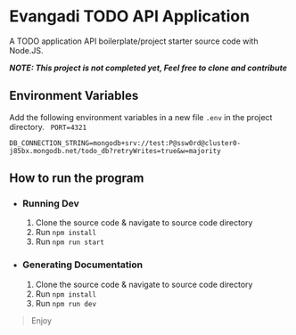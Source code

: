 # Evangadi TODO API Application 

A TODO application API boilerplate/project starter source code with Node.JS.

*__NOTE: This project is not completed yet, Feel free to clone and contribute__*

## Environment Variables
Add the following environment variables in a new file `.env` in the project directory.
`
PORT=4321`

`DB_CONNECTION_STRING=mongodb+srv://test:P@ssw0rd@cluster0-j85bx.mongodb.net/todo_db?retryWrites=true&w=majority
`

## How to run the program

- ### Running Dev
    1. Clone the source code & navigate to source code directory
    2. Run `npm install`
    3. Run `npm run start`

- ### Generating Documentation
    1. Clone the source code & navigate to source code directory
    2. Run `npm install`
    2. Run `npm run dev`

> Enjoy